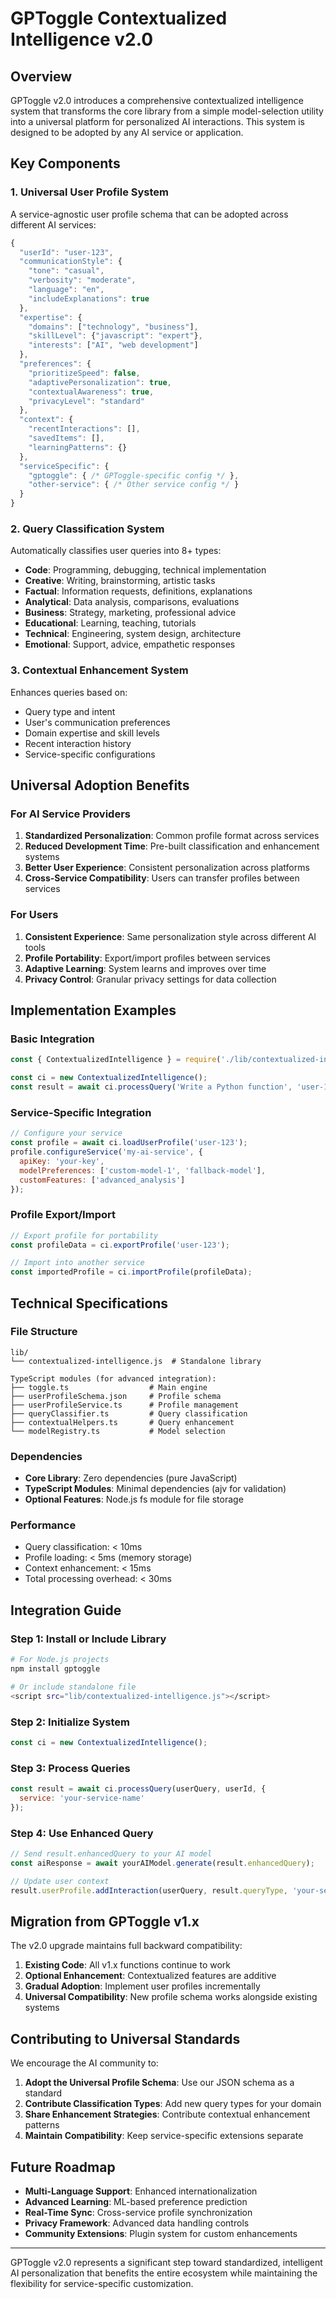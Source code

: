 # GPToggle Contextualized Intelligence v2.0

## Overview

GPToggle v2.0 introduces a comprehensive contextualized intelligence system that transforms the core library from a simple model-selection utility into a universal platform for personalized AI interactions. This system is designed to be adopted by any AI service or application.

## Key Components

### 1. Universal User Profile System

A service-agnostic user profile schema that can be adopted across different AI services:

```javascript
{
  "userId": "user-123",
  "communicationStyle": {
    "tone": "casual",
    "verbosity": "moderate", 
    "language": "en",
    "includeExplanations": true
  },
  "expertise": {
    "domains": ["technology", "business"],
    "skillLevel": {"javascript": "expert"},
    "interests": ["AI", "web development"]
  },
  "preferences": {
    "prioritizeSpeed": false,
    "adaptivePersonalization": true,
    "contextualAwareness": true,
    "privacyLevel": "standard"
  },
  "context": {
    "recentInteractions": [],
    "savedItems": [],
    "learningPatterns": {}
  },
  "serviceSpecific": {
    "gptoggle": { /* GPToggle-specific config */ },
    "other-service": { /* Other service config */ }
  }
}
```

### 2. Query Classification System

Automatically classifies user queries into 8+ types:
- **Code**: Programming, debugging, technical implementation
- **Creative**: Writing, brainstorming, artistic tasks
- **Factual**: Information requests, definitions, explanations
- **Analytical**: Data analysis, comparisons, evaluations
- **Business**: Strategy, marketing, professional advice
- **Educational**: Learning, teaching, tutorials
- **Technical**: Engineering, system design, architecture
- **Emotional**: Support, advice, empathetic responses

### 3. Contextual Enhancement System

Enhances queries based on:
- Query type and intent
- User's communication preferences
- Domain expertise and skill levels
- Recent interaction history
- Service-specific configurations

## Universal Adoption Benefits

### For AI Service Providers
1. **Standardized Personalization**: Common profile format across services
2. **Reduced Development Time**: Pre-built classification and enhancement systems
3. **Better User Experience**: Consistent personalization across platforms
4. **Cross-Service Compatibility**: Users can transfer profiles between services

### For Users
1. **Consistent Experience**: Same personalization style across different AI tools
2. **Profile Portability**: Export/import profiles between services
3. **Adaptive Learning**: System learns and improves over time
4. **Privacy Control**: Granular privacy settings for data collection

## Implementation Examples

### Basic Integration
```javascript
const { ContextualizedIntelligence } = require('./lib/contextualized-intelligence');

const ci = new ContextualizedIntelligence();
const result = await ci.processQuery('Write a Python function', 'user-123');
```

### Service-Specific Integration
```javascript
// Configure your service
const profile = await ci.loadUserProfile('user-123');
profile.configureService('my-ai-service', {
  apiKey: 'your-key',
  modelPreferences: ['custom-model-1', 'fallback-model'],
  customFeatures: ['advanced_analysis']
});
```

### Profile Export/Import
```javascript
// Export profile for portability
const profileData = ci.exportProfile('user-123');

// Import into another service
const importedProfile = ci.importProfile(profileData);
```

## Technical Specifications

### File Structure
```
lib/
└── contextualized-intelligence.js  # Standalone library

TypeScript modules (for advanced integration):
├── toggle.ts                  # Main engine
├── userProfileSchema.json     # Profile schema
├── userProfileService.ts      # Profile management
├── queryClassifier.ts         # Query classification
├── contextualHelpers.ts       # Query enhancement
└── modelRegistry.ts           # Model selection
```

### Dependencies
- **Core Library**: Zero dependencies (pure JavaScript)
- **TypeScript Modules**: Minimal dependencies (ajv for validation)
- **Optional Features**: Node.js fs module for file storage

### Performance
- Query classification: < 10ms
- Profile loading: < 5ms (memory storage)
- Context enhancement: < 15ms
- Total processing overhead: < 30ms

## Integration Guide

### Step 1: Install or Include Library
```bash
# For Node.js projects
npm install gptoggle

# Or include standalone file
<script src="lib/contextualized-intelligence.js"></script>
```

### Step 2: Initialize System
```javascript
const ci = new ContextualizedIntelligence();
```

### Step 3: Process Queries
```javascript
const result = await ci.processQuery(userQuery, userId, {
  service: 'your-service-name'
});
```

### Step 4: Use Enhanced Query
```javascript
// Send result.enhancedQuery to your AI model
const aiResponse = await yourAIModel.generate(result.enhancedQuery);

// Update user context
result.userProfile.addInteraction(userQuery, result.queryType, 'your-service');
```

## Migration from GPToggle v1.x

The v2.0 upgrade maintains full backward compatibility:

1. **Existing Code**: All v1.x functions continue to work
2. **Optional Enhancement**: Contextualized features are additive
3. **Gradual Adoption**: Implement user profiles incrementally
4. **Universal Compatibility**: New profile schema works alongside existing systems

## Contributing to Universal Standards

We encourage the AI community to:

1. **Adopt the Universal Profile Schema**: Use our JSON schema as a standard
2. **Contribute Classification Types**: Add new query types for your domain
3. **Share Enhancement Strategies**: Contribute contextual enhancement patterns
4. **Maintain Compatibility**: Keep service-specific extensions separate

## Future Roadmap

- **Multi-Language Support**: Enhanced internationalization
- **Advanced Learning**: ML-based preference prediction
- **Real-Time Sync**: Cross-service profile synchronization
- **Privacy Framework**: Advanced data handling controls
- **Community Extensions**: Plugin system for custom enhancements

---

GPToggle v2.0 represents a significant step toward standardized, intelligent AI personalization that benefits the entire ecosystem while maintaining the flexibility for service-specific customization.